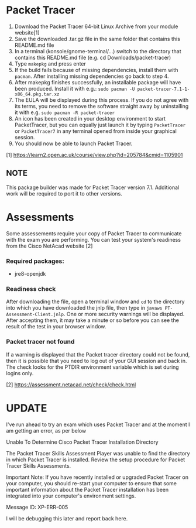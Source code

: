 # Packet Tracer #

1. Download the Packet Tracer 64-bit Linux Archive from your module website[1]
2. Save the downloaded .tar.gz file in the same folder that contains this README.md file
3. In a terminal (konsole/gnome-terminal/...) switch to the directory that contains this README.md file (e.g. cd Downloads/packet-tracer)
4. Type ```makepkg``` and press enter
5. If the build fails because of missing dependencies, install them with ```pacman```. After installing missing dependencies go back to step 4.
6. After makepkg finishes successfully, an installable package will have been produced. Install it with e.g.:
```sudo pacman -U packet-tracer-7.1-1-x86_64.pkg.tar.xz```
7. The EULA will be displayed during this process. If you do not agree with its terms, you need to remove the software straight away by uninstalling it with e.g. ```sudo pacman -R packet-tracer```
8. An icon has been created in your desktop environment to start PacketTracer, but you can equally just launch it by typing ```PacketTracer``` or ```PacketTracer7``` in any terminal opened from inside your graphical session.
9. You should now be able to launch Packet Tracer.

[1] https://learn2.open.ac.uk/course/view.php?id=205784&cmid=1105901

## NOTE ##
This package builder was made for Packet Tracer version 7.1. Additional work will be required to port it to other versions.

# Assessments #
Some assessements require your copy of Packet Tracer to communicate with the exam you are performing. You can test your system's readiness from the Cisco NetAcad website [2]

### Required packages: ###
* jre8-openjdk

### Readiness check ###
After downloading the file, open a terminal window and ```cd``` to the directory into which you have downloaded the jnlp file, then type in ```javaws PT-Assessment-Client.jnlp```. One or more security warnings will be displayed. After accepting them, it may take a minute or so before you can see the result of the test in your browser window.

### Packet tracer not found ###
If a warning is displayed that the Packet tracer directory could not be found, then it is possible that you need to log out of your GUI session and back in. The check looks for the PTDIR environment variable which is set during logins only.

[2] https://assessment.netacad.net/check/check.html

# UPDATE #

I've run ahead to try an exam which uses Packet Tracer and at the moment I am getting an error, as per below

  Unable To Determine Cisco Packet Tracer Installation Directory

  The Packet Tracer Skills Assessment Player was unable to find the directory in which Packet Tracer is installed. Review the setup procedure for Packet Tracer Skills Assessments.

  Important Note: If you have recently installed or upgraded Packet Tracer on your computer, you should re-start your computer to ensure that some important information about the Packet Tracer installation has been integrated into your computer's environment settings.

  Message ID: XP-ERR-005


I will be debugging this later and report back here.
